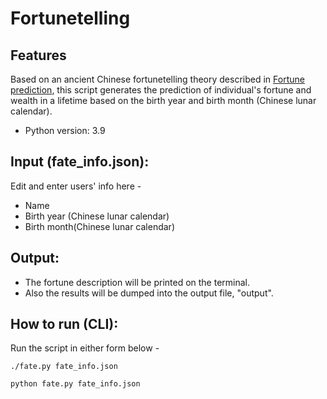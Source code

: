 # Fortunetelling

## Features
Based on an ancient Chinese fortunetelling theory described in [Fortune prediction](https://kknews.cc/astrology/ov3ze2m.html), this script generates the prediction of individual's fortune and wealth in a lifetime based on the birth year and birth month (Chinese lunar calendar).  
* Python version: 3.9


## Input (fate_info.json):
Edit and enter users' info here -
* Name  
* Birth year (Chinese lunar calendar)  
* Birth month(Chinese lunar calendar)  


## Output: 
* The fortune description will be printed on the terminal.
* Also the results will be dumped into the output file, "output".

## How to run (CLI): 
Run the script in either form below -
```
./fate.py fate_info.json
```
```
python fate.py fate_info.json
```